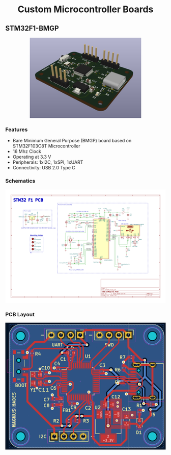 <h1 align="center">Custom Microcontroller Boards</h1>

## STM32F1-BMGP
<p align="center">
<img src="https://github.com/abishek-bupathi/custom-mcu-boards/blob/master/STM32F1-BMGP/Documents/STM32F1-BMGP%203d%20view.png" width="350">  
</p>

### Features
- Bare Minimum General Purpose (BMGP) board based on STM32F103C8T Microcontroller
- 16 Mhz Clock
- Operating at 3.3 V
- Peripherals: 1xI2C, 1xSPI, 1xUART
- Connectivity: USB 2.0 Type C

### Schematics
![Schematics](https://github.com/abishek-bupathi/custom-mcu-boards/blob/master/STM32F1-BMGP/Documents/STM32F1-BMGP%20Schematic.png)

### PCB Layout
<img src="https://github.com/abishek-bupathi/custom-mcu-boards/blob/master/STM32F1-BMGP/Documents/STM32F1-BMGP%20Layout.png" width="550">
